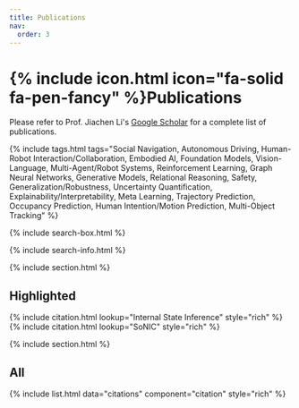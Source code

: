 ```yaml
---
title: Publications
nav:
  order: 3
---
```


# {% include icon.html icon="fa-solid fa-pen-fancy" %}Publications

Please refer to Prof. Jiachen Li's [Google Scholar](https://scholar.google.com/citations?user=1_f79vUAAAAJ&hl) for a complete list of publications.

{% include tags.html tags="Social Navigation, Autonomous Driving, Human-Robot Interaction/Collaboration, Embodied AI, Foundation Models, Vision-Language, Multi-Agent/Robot Systems, Reinforcement Learning, Graph Neural Networks, Generative Models, Relational Reasoning, Safety, Generalization/Robustness, Uncertainty Quantification, Explainability/Interpretability, Meta Learning, Trajectory Prediction, Occupancy Prediction, Human Intention/Motion Prediction, Multi-Object Tracking" %}

{% include search-box.html %}

{% include search-info.html %}

{% include section.html %}

## Highlighted

{% include citation.html lookup="Internal State Inference" style="rich" %}
{% include citation.html lookup="SoNIC" style="rich" %}

{% include section.html %}

## All

{% include list.html data="citations" component="citation" style="rich" %}
